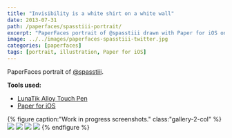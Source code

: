 ```yaml
---
title: "Invisibility is a white shirt on a white wall"
date: 2013-07-31
path: /paperfaces/spasstiii-portrait/
excerpt: "PaperFaces portrait of @spasstiii drawn with Paper for iOS on an iPad."
image: ../../images/paperfaces-spasstiii-twitter.jpg
categories: [paperfaces]
tags: [portrait, illustration, Paper for iOS]
---
```


PaperFaces portrait of [@spasstiii](https://twitter.com/spasstiii).

**Tools used:**

- [LunaTik Alloy Touch Pen](https://www.amazon.com/gp/product/B00821TR7G/ref=as_li_ss_tl?ie=UTF8&tag=mademist-20&linkCode=as2&camp=1789&creative=390957&creativeASIN=B00821TR7G)
- [Paper for iOS](https://paper.bywetransfer.com/)

{% figure caption:"Work in progress screenshots." class:"gallery-2-col" %}
[![](../../images/paperfaces-spasstiii-process-1-600.jpg)](../../images/paperfaces-spasstiii-process-1-lg.jpg)
[![](../../images/paperfaces-spasstiii-process-2-600.jpg)](../../images/paperfaces-spasstiii-process-2-lg.jpg)
[![](../../images/paperfaces-spasstiii-process-3-600.jpg)](../../images/paperfaces-spasstiii-process-3-lg.jpg)
[![](../../images/paperfaces-spasstiii-process-4-600.jpg)](../../images/paperfaces-spasstiii-process-4-lg.jpg)
{% endfigure %}
